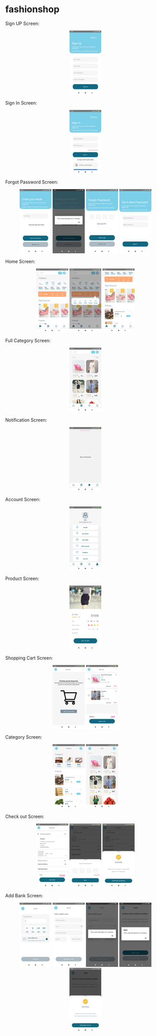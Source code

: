 # fashionshop
Sign UP Screen:
<p align="center">
 <img src="/Readme/Screenshot_2021-04-22-10-50-52-495_com.vietrau.jpg" width="20%" />
 </p>
Sign In Screen:
<p align="center">
  <img src="Readme/Screenshot_2021-04-22-11-25-14-013_com.vietrau.jpg" width="20%"  />
</p>
Forgot Password Screen:
<p align="center">
  <img src="Readme/Screenshot_2021-04-22-10-51-14-706_com.vietrau.jpg" width="20%" />
  <img src="Readme/Screenshot_2021-04-22-10-51-19-807_com.vietrau.jpg" width="20%"  />
   <img src="Readme/Screenshot_2021-04-22-10-51-27-245_com.vietrau.jpg" width="20%"  />
   <img src="Readme/Screenshot_2021-04-22-10-51-39-557_com.vietrau.jpg" width="20%"  />
</p>
Home Screen:
<p align="center">
  <img src="Readme/Screenshot_2021-04-22-10-51-54-768_com.vietrau.jpg" width="20%"  />
  <img src="Readme/Screenshot_2021-04-22-10-52-04-020_com.vietrau.jpg" width="20%"  />
   <img src="Readme/Screenshot_2021-04-22-10-52-13-284_com.vietrau.jpg" width="20%"  />
</p>
Full Category Screen:
<p align="center">
  <img src="Readme/Screenshot_2021-04-22-10-52-17-606_com.vietrau.jpg" width="20%"  />
</p>  
Notification Screen:
<p align="center">
  <img src="Readme/Screenshot_2021-04-22-11-00-36-510_com.vietrau.jpg" width="20%"  />
</p>  
Account Screen:
<p align="center">
  <img src="Readme/Screenshot_2021-04-22-11-00-40-620_com.vietrau.jpg" width="20%"  />


</p>  
Product Screen:
<p align="center">
  <img src="Readme/Screenshot_2021-04-22-10-53-19-934_com.vietrau.jpg" width="20%"  />
</p>  
Shopping Cart Screen:
<p align="center">
  <img src="Readme/Screenshot_2021-04-22-11-01-30-931_com.vietrau.jpg" width="20%"  />
  <img src="Readme/Screenshot_2021-04-22-11-02-13-428_com.vietrau.jpg" width="20%"  />
</p>
Category Screen:
<p align="center">
  <img src="Readme/Screenshot_2021-04-22-11-00-55-607_com.vietrau.jpg" width="20%"  />
  <img src="Readme/Screenshot_2021-04-22-11-01-07-658_com.vietrau.jpg" width="20%"  />
</p>
Check out Screen:
<p align="center">
  <img src="Readme/Screenshot_2021-04-22-11-02-19-836_com.vietrau.jpg" width="20%"  />
  <img src="Readme/Screenshot_2021-04-22-11-02-31-029_com.vietrau.jpg" width="20%"  />
   <img src="Readme/Screenshot_2021-04-22-11-02-35-793_com.vietrau.jpg" width="20%"  />
</p>
Add Bank Screen:
<p align="center">
  <img src="Readme/Screenshot_2021-04-22-11-02-47-707_com.vietrau.jpg" width="20%"  />
  <img src="Readme/Screenshot_2021-04-22-11-02-53-580_com.vietrau.jpg" width="20%"  />
   <img src="Readme/Screenshot_2021-04-22-11-02-57-972_com.vietrau.jpg" width="20%"  />
   <img src="Readme/Screenshot_2021-04-22-11-03-06-291_com.vietrau.jpg" width="20%"  /> 
    <img src="Readme/Screenshot_2021-04-22-11-03-12-088_com.vietrau.jpg" width="20%"  /> 
</p>


